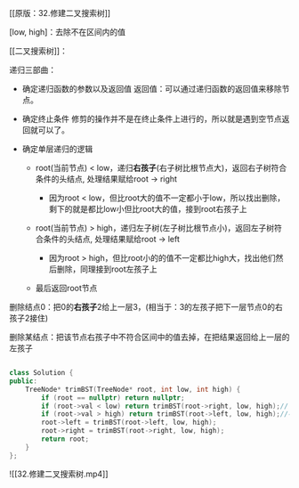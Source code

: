 
[[原版：32.修建二叉搜索树]]


[low, high]：去除不在区间内的值


[[二叉搜索树]]：
	



递归三部曲：

- 确定递归函数的参数以及返回值
	返回值：可以通过递归函数的返回值来移除节点。

-   确定终止条件
修剪的操作并不是在终止条件上进行的，所以就是遇到空节点返回就可以了。


- 确定单层递归的逻辑
	- root(当前节点) < low，递归**右孩子**(右子树比根节点大)，返回右子树符合条件的头结点, 处理结果赋给root -> right
		- 因为root < low，但比root大的值不一定都小于low，所以找出删除，剩下的就是都比low小但比root大的值，接到root右孩子上

	- root(当前节点) > high，递归左子树(左子树比根节点小)，返回左子树符合条件的头结点, 处理结果赋给root -> left
		- 因为root > high，但比root小的的值不一定都比high大，找出他们然后删除，同理接到root左孩子上
	- 最后返回root节点

删除结点0：把0的**右孩子**2给上一层3，(相当于：3的左孩子把下一层节点0的右孩子2接住)

删除某结点：把该节点右孩子中不符合区间中的值去掉，在把结果返回给上一层的左孩子

```cpp

class Solution {
public:
    TreeNode* trimBST(TreeNode* root, int low, int high) {
        if (root == nullptr) return nullptr;
        if (root->val < low) return trimBST(root->right, low, high);// 把不符合区间的值去掉,不要忘记val值
        if (root->val > high) return trimBST(root->left, low, high);//不要用 int low int high，因为上面定义过了，在这样写就报错
        root->left = trimBST(root->left, low, high);
        root->right = trimBST(root->right, low, high);
        return root;
    }
};


```

![[32.修建二叉搜索树.mp4]]